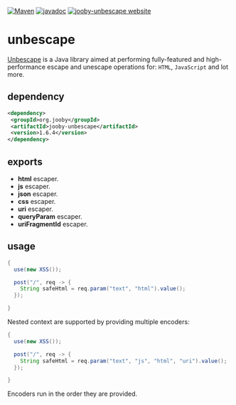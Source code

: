 [![Maven](https://img.shields.io/maven-metadata/v/http/central.maven.org/maven2/org/jooby/jooby-unbescape/maven-metadata.xml.svg)](http://mvnrepository.com/artifact/org.jooby/jooby-unbescape/1.6.4)
[![javadoc](https://javadoc.io/badge/org.jooby/jooby-unbescape.svg)](https://javadoc.io/doc/org.jooby/jooby-unbescape/1.6.4)
[![jooby-unbescape website](https://img.shields.io/badge/jooby-unbescape-brightgreen.svg)](http://jooby.org/doc/unbescape)
# unbescape

<a href="https://github.com/unbescape/unbescape">Unbescape</a> is a Java library aimed at performing fully-featured and high-performance escape and unescape operations for: ```HTML```, ```JavaScript``` and lot more.

## dependency

```xml
<dependency>
 <groupId>org.jooby</groupId>
 <artifactId>jooby-unbescape</artifactId>
 <version>1.6.4</version>
</dependency>
```

## exports

* **html** escaper. 
* **js** escaper. 
* **json** escaper. 
* **css** escaper. 
* **uri** escaper. 
* **queryParam** escaper. 
* **uriFragmentId** escaper. 

## usage

```java
{
  use(new XSS());

  post("/", req -> {
    String safeHtml = req.param("text", "html").value();
  });

}
```

Nested context are supported by providing multiple encoders:

```java
{
  use(new XSS());

  post("/", req -> {
    String safeHtml = req.param("text", "js", "html", "uri").value();
  });

}
```

Encoders run in the order they are provided.
